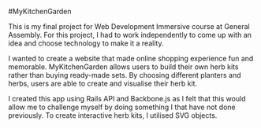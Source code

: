#MyKitchenGarden

This is my final project for Web Development Immersive course at General Assembly. For this project, I had to work independently to come up with an idea and choose technology to make it a reality.

I wanted to create a website that made online shopping experience fun and memorable. MyKitchenGarden allows users to build their own herb kits rather than buying ready-made sets. By choosing different planters and herbs, users are able to create and visualise their herb kit.

I created this app using Rails API and Backbone.js as I felt that this would allow me to challenge myself by doing something I that have not done previously. To create interactive herb kits, I utilised SVG objects.
